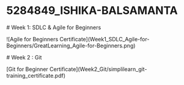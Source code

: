 # 5284849\_ISHIKA-BALSAMANTA

\# Week 1: SDLC \& Agile for Beginners



!\[Agile for Beginners Certificate](Week1\_SDLC\_Agile-for-Beginners/GreatLearning\_Agile-for-Beginners.png)



\# Week 2 : Git



\[Git for Beginner Certificate](Week2\_Git/simplilearn\_git-training\_certificate.pdf)



